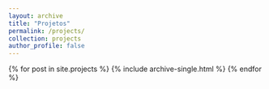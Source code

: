 ```yaml
---
layout: archive
title: "Projetos"
permalink: /projects/
collection: projects
author_profile: false
---
```


{% for post in site.projects %}
  {% include archive-single.html %}
{% endfor %}